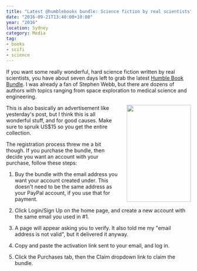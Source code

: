 ```yaml
---
title: "Latest @humblebooks bundle: Science fiction by real scientists"
date: "2016-09-21T13:40:00+10:00"
year: "2016"
location: Sydney
category: Media
tag:
- books
- scifi
- science
---
```

If you want some really wonderful, hard science fiction written by real scientists, you have about seven days left to grab the latest [Humble Book Bundle]. I was already a fan of Stephen Webb, but there are dozens of authors with topics ranging from space exploration to medical science and engineering.

<p><img src="https://rubenerd.com/files/2016/stephenwebb.jpg" alt="" srcset="https://rubenerd.com/files/2016/stephenwebb.jpg 1x, https://rubenerd.com/files/2016/stephenwebb@2x.jpg 2x" style="width:175px; height:265px; float:right; margin:0 0 10px 20px" /></p>

This is also basically an advertisement like yesterday's post, but I think this is all wonderful stuff, and for good causes. Make sure to spruik US$15 so you get the entire collection.

The registration process threw me a bit though. If you purchase the bundle, then decide you want an account with your purchase, follow these steps:

1. Buy the bundle with the email address you want your account created under. This doesn't need to be the same address as your PayPal account, if you use that for payment.

2. Click Login/Sign Up on the home page, and create a new account with the same email you used in #1.

4. A page will appear asking you to verify. It also told me my "email address is not valid", but it delivered it anyway.

5. Copy and paste the activation link sent to your email, and log in.

6. Click the Purchases tab, then the Claim dropdown link to claim the bundle.

[Humble Book Bundle]: https://www.humblebundle.com/books/science-fiction-by-real-scientists

